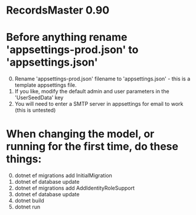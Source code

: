 # RecordsMaster  0.90

# Before anything rename 'appsettings-prod.json' to 'appsettings.json'
0. Rename 'appsettings-prod.json' filename to 'appsettings.json' - this is a template appsettings file.
1. If you like, modify the default admin and user parameters in the 'UserSeedData' key
2. You will need to enter a SMTP server in appsettings for email to work (this is untested)

# When changing the model, or running for the first time, do these things:
0. dotnet ef migrations add InitialMigration 
1. dotnet ef database update
2. dotnet ef migrations add AddIdentityRoleSupport   
3. dotnet ef database update
4. dotnet build
5. dotnet run
